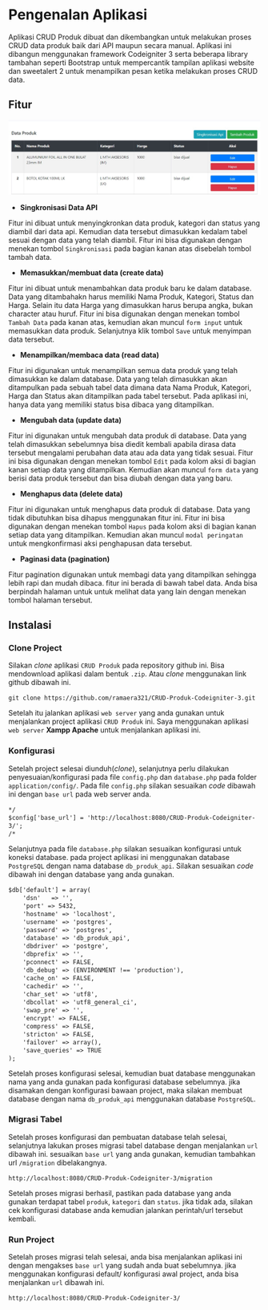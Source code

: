 # Pengenalan Aplikasi

Aplikasi CRUD Produk dibuat dan dikembangkan untuk melakukan proses CRUD data produk baik dari API maupun secara manual. Aplikasi ini dibangun menggunakan framework Codeigniter 3 serta beberapa library tambahan seperti Bootstrap untuk mempercantik tampilan aplikasi website dan sweetalert 2 untuk menampilkan pesan ketika melakukan proses CRUD data.

## Fitur

![My Image](https://github.com/ramaera321/CRUD-Produk-Codeigniter-3/blob/master/image1.jpg)

*  **Singkronisasi Data API**
  
Fitur ini dibuat untuk menyingkronkan data produk, kategori dan status yang diambil dari data api. Kemudian data tersebut dimasukkan kedalam tabel sesuai dengan data yang telah diambil. Fitur ini bisa digunakan dengan menekan tombol `Singkronisasi` pada bagian kanan atas disebelah tombol tambah data.

*  **Memasukkan/membuat data (create data)**

Fitur ini dibuat untuk menambahkan data produk baru ke dalam database. Data yang ditambahakn harus memiliki Nama Produk, Kategori, Status dan Harga. Selain itu data Harga yang dimasukkan harus berupa angka, bukan character atau huruf. Fitur ini bisa digunakan dengan menekan tombol `Tambah Data` pada kanan atas, kemudian akan muncul `form input` untuk memasukkan data produk. Selanjutnya klik tombol `Save` untuk menyimpan data tersebut.

*  **Menampilkan/membaca data (read data)**
  
Fitur ini digunakan untuk menampilkan semua data produk yang telah dimasukkan ke dalam database. Data yang telah dimasukkan akan ditampulkan pada sebuah tabel data dimana data Nama Produk, Kategori, Harga dan Status akan ditampilkan pada tabel tersebut. Pada aplikasi ini, hanya data yang memiliki status bisa dibaca yang ditampilkan.

*  **Mengubah data (update data)**
  
Fitur ini digunakan untuk mengubah data produk di database. Data yang telah dimasukkan sebelumnya bisa diedit kembali apabila dirasa data tersebut mengalami perubahan data atau ada data yang tidak sesuai. Fitur ini bisa digunakan dengan menekan tombol `Edit` pada kolom aksi di bagian kanan setiap data yang ditampilkan. Kemudian akan muncul `form data` yang berisi data produk tersebut dan bisa diubah dengan data yang baru.

*  **Menghapus data (delete data)**
  
Fitur ini digunakan untuk menghapus data produk di database. Data yang tidak dibutuhkan bisa dihapus menggunakan fitur ini. Fitur ini bisa digunakan dengan menekan tombol `Hapus` pada kolom aksi di bagian kanan setiap data yang ditampilkan. Kemudian akan muncul `modal peringatan` untuk mengkonfirmasi aksi penghapusan data tersebut.

*  **Paginasi data (pagination)**
  
Fitur pagination digunakan untuk membagi data yang ditampilkan sehingga lebih rapi dan mudah dibaca. fitur ini berada di bawah tabel data. Anda bisa berpindah halaman untuk untuk melihat data yang lain dengan menekan tombol halaman tersebut.

## Instalasi
### Clone Project
Silakan _clone_ aplikasi `CRUD Produk` pada repository github ini. Bisa mendownload aplikasi dalam bentuk `.zip`. Atau _clone_ menggunakan link github dibawah ini.
```
git clone https://github.com/ramaera321/CRUD-Produk-Codeigniter-3.git
```
Setelah itu jalankan aplikasi `web server` yang anda gunakan untuk menjalankan project aplikasi `CRUD Produk` ini. Saya menggunakan aplikasi `web server` **Xampp Apache** untuk menjalankan aplikasi ini.

### Konfigurasi
Setelah project selesai diunduh(_clone_), selanjutnya perlu dilakukan penyesuaian/konfigurasi pada file `config.php` dan `database.php` pada folder `application/config/`.
Pada file `config.php` silakan sesuaikan _code_ dibawah ini dengan `base url` pada web server anda.
```
*/
$config['base_url'] = 'http://localhost:8080/CRUD-Produk-Codeigniter-3/';
/*
```
Selanjutnya pada file `database.php` silakan sesuaikan konfigurasi untuk koneksi database. pada project aplikasi ini menggunakan database `PostgreSQL` dengan nama database `db_produk_api`. Silakan sesuaikan _code_ dibawah ini dengan database yang anda gunakan.
```
$db['default'] = array(
	'dsn'	=> '',
	'port' => 5432,
	'hostname' => 'localhost',
	'username' => 'postgres',
	'password' => 'postgres',
	'database' => 'db_produk_api',
	'dbdriver' => 'postgre',
	'dbprefix' => '',
	'pconnect' => FALSE,
	'db_debug' => (ENVIRONMENT !== 'production'),
	'cache_on' => FALSE,
	'cachedir' => '',
	'char_set' => 'utf8',
	'dbcollat' => 'utf8_general_ci',
	'swap_pre' => '',
	'encrypt' => FALSE,
	'compress' => FALSE,
	'stricton' => FALSE,
	'failover' => array(),
	'save_queries' => TRUE
);
```

Setelah proses konfigurasi selesai, kemudian buat database menggunakan nama yang anda gunakan pada konfigurasi database sebelumnya. jika disamakan dengan konfigurasi bawaan project, maka silakan membuat database dengan nama `db_produk_api` menggunakan database `PostgreSQL`.

### Migrasi Tabel
Setelah proses konfigurasi dan pembuatan database telah selesai, selanjutnya lakukan proses migrasi tabel database dengan menjalankan `url` dibawah ini. sesuaikan `base url` yang anda gunakan, kemudian tambahkan url `/migration` dibelakangnya.
```
http://localhost:8080/CRUD-Produk-Codeigniter-3/migration
```
Setelah proses migrasi berhasil, pastikan pada database yang anda gunakan terdapat tabel `produk`, `kategori` dan `status`. jika tidak ada, silakan cek konfigurasi database anda kemudian jalankan perintah/url tersebut kembali.

### Run Project
Setelah proses migrasi telah selesai, anda bisa menjalankan aplikasi ini dengan mengakses `base url` yang sudah anda buat sebelumnya. jika menggunakan konfigurasi default/ konfigurasi awal project, anda bisa menjalankan `url` dibawah ini.
```
http://localhost:8080/CRUD-Produk-Codeigniter-3/
```
